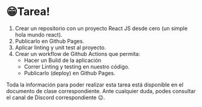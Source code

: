 # 😁Tarea!
1. Crear un repositorio con un proyecto React JS desde cero (un simple hola mundo react).
2. Publicarlo en Github Pages.
3. Aplicar linting y unit test al proyecto.
4. Crear un workflow de Github Actions que permita:
   * Hacer un Build de la aplicación
   * Correr Linting y testing en nuestro código.
   * Publicarlo (deploy) en Github Pages.

Toda la información para poder realizar esta tarea está disponible en el documento de clase correspondiente. Ante cualquier duda, podes consultar el canal de Discord correspondiente 😉.
